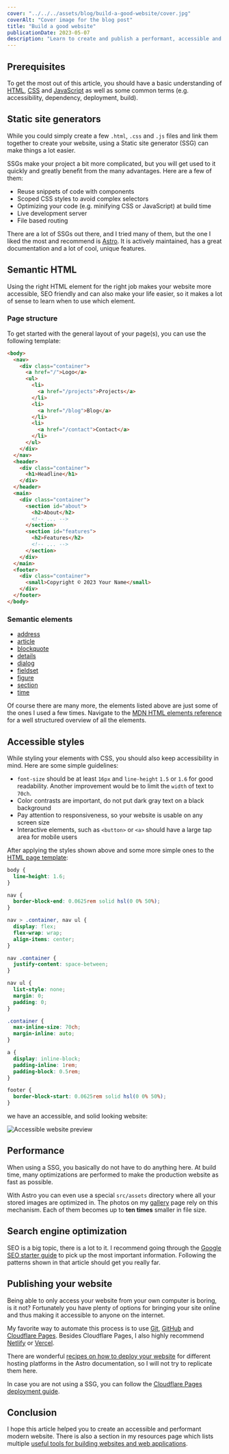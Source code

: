 ```yaml
---
cover: "../../../assets/blog/build-a-good-website/cover.jpg"
coverAlt: "Cover image for the blog post"
title: "Build a good website"
publicationDate: 2023-05-07
description: "Learn to create and publish a performant, accessible and SEO friendly website."
---
```


## Prerequisites

To get the most out of this article, you should have a basic understanding of [HTML](https://developer.mozilla.org/en-US/docs/Learn/HTML), [CSS](https://developer.mozilla.org/en-US/docs/Learn/CSS) and [JavaScript](https://developer.mozilla.org/en-US/docs/Learn/JavaScript) as well as some common terms (e.g. accessibility, dependency, deployment, build).

## Static site generators

While you could simply create a few `.html`, `.css` and `.js` files and link them together to create your website, using a Static site generator (SSG) can make things a lot easier.

SSGs make your project a bit more complicated, but you will get used to it quickly and greatly benefit from the many advantages. Here are a few of them:

- Reuse snippets of code with components
- Scoped CSS styles to avoid complex selectors
- Optimizing your code (e.g. minifying CSS or JavaScript) at build time
- Live development server
- File based routing

There are a lot of SSGs out there, and I tried many of them, but the one I liked the most and recommend is [Astro](https://astro.build/). It is actively maintained, has a great documentation and a lot of cool, unique features.

## Semantic HTML

Using the right HTML element for the right job makes your website more accessible, SEO friendly and can also make your life easier, so it makes a lot of sense to learn when to use which element. 

### Page structure

To get started with the general layout of your page(s), you can use the following template:

```html
<body>
  <nav>
    <div class="container">
      <a href="/">Logo</a>
      <ul>
        <li>
          <a href="/projects">Projects</a>
        </li>
        <li>
          <a href="/blog">Blog</a>
        </li>
        <li>
          <a href="/contact">Contact</a>
        </li>
      </ul>
    </div>
  </nav>
  <header>
    <div class="container">
      <h1>Headline</h1>
    </div>
  </header>
  <main>
    <div class="container">
      <section id="about">
        <h2>About</h2>
        <!-- ... -->
      </section>
      <section id="features">
        <h2>Features</h2>
        <!-- ... -->
      </section>
    </div>
  </main>
  <footer>
    <div class="container">
      <small>Copyright © 2023 Your Name</small>
    </div>
  </footer>
</body>
```

### Semantic elements

- [address](https://developer.mozilla.org/en-US/docs/Web/HTML/Element/address)
- [article](https://developer.mozilla.org/en-US/docs/Web/HTML/Element/article)
- [blockquote](https://developer.mozilla.org/en-US/docs/Web/HTML/Element/blockquote)
- [details](https://developer.mozilla.org/en-US/docs/Web/HTML/Element/details)
- [dialog](https://developer.mozilla.org/en-US/docs/Web/HTML/Element/dialog)
- [fieldset](https://developer.mozilla.org/en-US/docs/Web/HTML/Element/fieldset)
- [figure](https://developer.mozilla.org/en-US/docs/Web/HTML/Element/figure)
- [section](https://developer.mozilla.org/en-US/docs/Web/HTML/Element/section)
- [time](https://developer.mozilla.org/en-US/docs/Web/HTML/Element/time)

Of course there are many more, the elements listed above are just some of the ones I used a few times. Navigate to the [MDN HTML elements reference](https://developer.mozilla.org/en-US/docs/Web/HTML/Element) for a well structured overview of all the elements.

## Accessible styles

While styling your elements with CSS, you should also keep accessibility in mind. Here are some simple guidelines:

- `font-size` should be at least `16px` and `line-height` `1.5` or `1.6`  for good readability. Another improvement would be to limit the `width` of text to `70ch`.
- Color contrasts are important, do not put dark gray text on a black background
- Pay attention to responsiveness, so your website is usable on any screen size
- Interactive elements, such as `<button>` or `<a>` should have a large tap area for mobile users

After applying the styles shown above and some more simple ones to the [HTML page template](#page-structure):

```css
body {
  line-height: 1.6;
}

nav {
  border-block-end: 0.0625rem solid hsl(0 0% 50%);
}

nav > .container, nav ul {
  display: flex;
  flex-wrap: wrap;
  align-items: center;
}

nav .container {
  justify-content: space-between;
}

nav ul {
  list-style: none;
  margin: 0;
  padding: 0;
}

.container {
  max-inline-size: 70ch;
  margin-inline: auto;
}

a {
  display: inline-block;
  padding-inline: 1rem;
  padding-block: 0.5rem;
}

footer {
  border-block-start: 0.0625rem solid hsl(0 0% 50%);
}
```

we have an accessible, and solid looking website:

![Accessible website preview](../../assets/blog/build-a-good-website/accessible-website-preview.png)

## Performance 

When using a SSG, you basically do not have to do anything here. At build time, many optimizations are performed to make the production website as fast as possible.

With Astro you can even use a special `src/assets` directory where all your stored images are optimized in. The photos on my [gallery](https://thilohohlt.com/gallery) page rely on this mechanism. Each of them becomes up to **ten times** smaller in file size.


## Search engine optimization

SEO is a big topic, there is a lot to it. I recommend going through the [Google SEO starter guide](https://developers.google.com/search/docs/fundamentals/seo-starter-guide?hl=en&visit_id=638190130030783607-1110661193&rd=1) to pick up the most important information. Following the patterns shown in that article should get you really far.

## Publishing your website

Being able to only access your website from your own computer is boring, is it not? Fortunately you have plenty of options for bringing your site online and thus making it accessible to anyone on the internet.

My favorite way to automate this process is to use [Git](https://git-scm.com/), [GitHub](https://github.com/) and [Cloudflare Pages](https://pages.cloudflare.com/). Besides Cloudflare Pages, I also highly recommend [Netlify](https://www.netlify.com/) or [Vercel](https://vercel.com/).

There are wonderful [recipes on how to deploy your website](https://docs.astro.build/en/guides/deploy/) for different hosting platforms in the Astro documentation, so I will not try to replicate them here.

In case you are not using a SSG, you can follow the [Cloudflare Pages deployment guide](https://developers.cloudflare.com/pages/framework-guides/deploy-anything/).

## Conclusion

I hope this article helped you to create an accessible and performant modern website. There is also a section in my resources page which lists multiple [useful tools for building websites and web applications](https://thilohohlt.com/resources/#build-modern-websites-and-web-applications).